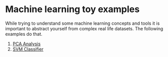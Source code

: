 # Machine learning toy examples
While trying to understand some machine learning concepts and tools it is important to abstract yourself from complex real life datasets. The following examples do that.

1. [PCA Analysis](pca_analysis/README.md)
2. [SVM Classifier](support_vector_classifier/README.md)
